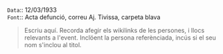`Data`:: 12/03/1933  
`Font`:: Acta defunció, correu Aj. Tivissa, carpeta blava
  
> Escriu aquí. Recorda afegir els wikilinks de les persones, i llocs relevants a l'event. Inclöent la persona referènciada, incús si el seu nom s'inclou al titol.
